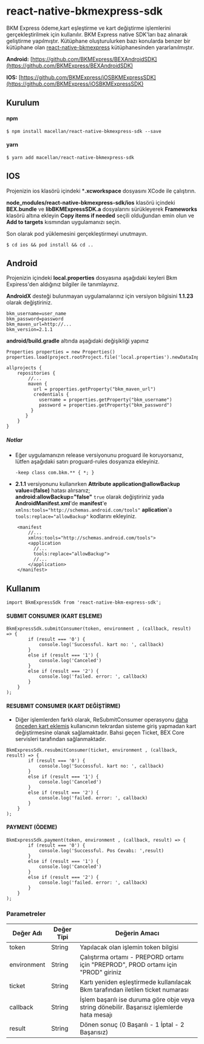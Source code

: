 # react-native-bkmexpress-sdk
BKM Express ödeme,kart eşleştirme ve kart değiştirme işlemlerini gerçekleştirilmek için kullanılır. BKM Express native SDK'ları baz alınarak geliştirme yapılmıştır. Kütüphane oluşturulurken bazı konularda benzer bir kütüphane olan [react-native-bkmexpress](https://github.com/kubilaytural/react-native-bkmexpress) kütüphanesinden yararlanılmıştır.

**Android:** [https://github.com/BKMExpress/BEXAndroidSDK](https://github.com/BKMExpress/BEXAndroidSDK)

**IOS:** [https://github.com/BKMExpress/iOSBKMExpressSDK](https://github.com/BKMExpress/iOSBKMExpressSDK)

## Kurulum

#### npm
```$ npm install macellan/react-native-bkmexpress-sdk --save```
#### yarn
```$ yarn add macellan/react-native-bkmexpress-sdk```

## IOS

Projenizin ios klasörü içindeki ***.xcworkspace** dosyasını XCode ile çalıştırın.

**node_modules/react-native-bkmexpress-sdk/ios** klasörü içindeki **BEX.bundle** ve **libBKMExpressSDK.a** dosyalarını sürükleyerek **Frameworks** klasörü altına ekleyin **Copy items if needed** seçili olduğundan emin olun ve **Add to targets** kısmından uygulamanızı seçin.

Son olarak pod yüklemesini gerçekleştirmeyi unutmayın.

```
$ cd ios && pod install && cd ..
```

## Android

Projenizin içindeki **local.properties** dosyasına aşağıdaki keyleri Bkm Expiress'den aldığınız bilgiler ile tanımlayınız.

**AndroidX** desteği bulunmayan uygulamalarınız için versiyon bilgisini **1.1.23** olarak değiştiriniz.

```
bkm_username=user_name
bkm_password=password
bkm_maven_url=http://...
bkm_version=2.1.1
```

**android/build.gradle** altında aşağıdaki değişikliği yapınız

```
Properties properties = new Properties()
properties.load(project.rootProject.file('local.properties').newDataInputStream())

allprojects {
    repositories {
        //...        
        maven {
          url = properties.getProperty("bkm_maven_url")
          credentials {
            username = properties.getProperty("bkm_username")
            password = properties.getProperty("bkm_password")
         }
       }
    }
}
```
##### Notlar
* Eğer uygulamanızın release versiyonunu proguard ile koruyorsanız, lütfen aşağıdaki satırı proguard-rules dosyanıza ekleyiniz.

    ```-keep class com.bkm.** { *; }```

* **2.1.1** versiyonunu kullanırken **Attribute application@allowBackup value=(false)** hatası alırsanız;</br>
**android:allowBackup="false"** ```true``` olarak değiştiriniz yada **AndroidManifest.xml**'de **manifest**'e ```xmlns:tools="http://schemas.android.com/tools"``` **aplication**'a ```tools:replace="allowBackup"``` kodlarını ekleyiniz.


```
    <manifest 
        //...
        xmlns:tools="http://schemas.android.com/tools">
        <application
          //...
          tools:replace="allowBackup">
          //...
        </application>
    </manifest>
```


## Kullanım
```import BkmExpressSdk from 'react-native-bkm-express-sdk';```


#### SUBMIT CONSUMER (KART EŞLEME)
```
BkmExpressSdk.submitConsumer(token, environment , (callback, result) => {
        if (result === '0') {
            console.log('Successful. kart no: ', callback)
        }
        else if (result === '1') {
            console.log('Canceled')
        }
        else if (result === '2') {
            console.log('failed. error: ', callback)
        } 
    }
);
```

####  RESUBMIT CONSUMER (KART DEĞİŞTİRME)
* Diğer işlemlerden farklı olarak, ReSubmitConsumer operasyonu <u>daha önceden kart eklemiş</u> kullanıcının tekrardan sisteme giriş yapmadan kart değiştirmesine olanak sağlamaktadır. Bahsi geçen Ticket, BEX Core servisleri tarafından sağlanmaktadır.

```
BkmExpressSdk.resubmitConsumer(ticket, environment , (callback, result) => {
        if (result === '0') {
            console.log('Successful. kart no: ', callback)
        }
        else if (result === '1') {
            console.log('Canceled')
        }
        else if (result === '2') {
            console.log('failed. error: ', callback)
        } 
    }
);
```
####  PAYMENT (ÖDEME)
```
BkmExpressSdk.payment(token, environment , (callback, result) => {
        if (result === '0') {
            console.log('Successful. Pos Cevabı: ',result)
        }
        else if (result === '1') {
            console.log('Canceled')
        }
        else if (result === '2') {
            console.log('failed. error: ', callback)
        } 
    }
);
```

### Parametreler

| Değer Adı | Değer Tipi | Değerin Amacı |
| ------------- | ------------- | ------------- |
| token  | String  | Yapılacak olan işlemin token bilgisi |
| environment | String | Çalıştırma ortamı - PREPORD ortamı için "PREPROD", PROD ortamı için "PROD" giriniz |
| ticket  | String  | Kartı yeniden eşleştirmede kullanılacak Bkm tarafından iletilen ticket numarası |
| callback | String | İşlem başarılı ise duruma göre obje veya string dönebilir. Başarısız işlemlerde hata mesajı |
| result | String | Dönen sonuç (0 Başarılı - 1 İptal - 2 Başarısız) |
